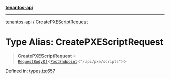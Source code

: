[**tenantos-api**](../README.md)

***

[tenantos-api](../globals.md) / CreatePXEScriptRequest

# Type Alias: CreatePXEScriptRequest

> **CreatePXEScriptRequest** = [`RequestBodyOf`](RequestBodyOf.md)\<[`PostEndpoint`](PostEndpoint.md)\<`"/api/pxe/scripts"`\>\>

Defined in: [types.ts:657](https://github.com/shadmanZero/tenantos-api/blob/b1ba837cafbeb4e057ec12e90b81a7c5ea5b383f/src/types.ts#L657)
